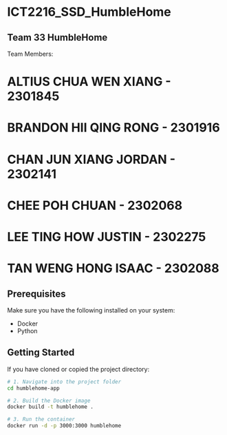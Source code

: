# ICT2216_SSD_HumbleHome

## Team 33 HumbleHome
Team Members:
# ALTIUS CHUA WEN XIANG - 2301845
# BRANDON HII QING RONG - 2301916
# CHAN JUN XIANG JORDAN - 2302141
# CHEE POH CHUAN        - 2302068
# LEE TING HOW JUSTIN   - 2302275
# TAN WENG HONG ISAAC   - 2302088

## Prerequisites

Make sure you have the following installed on your system:
- Docker
- Python

## Getting Started

If you have cloned or copied the project directory:

```bash
# 1. Navigate into the project folder
cd humblehome-app

# 2. Build the Docker image
docker build -t humblehome .

# 3. Run the container
docker run -d -p 3000:3000 humblehome

